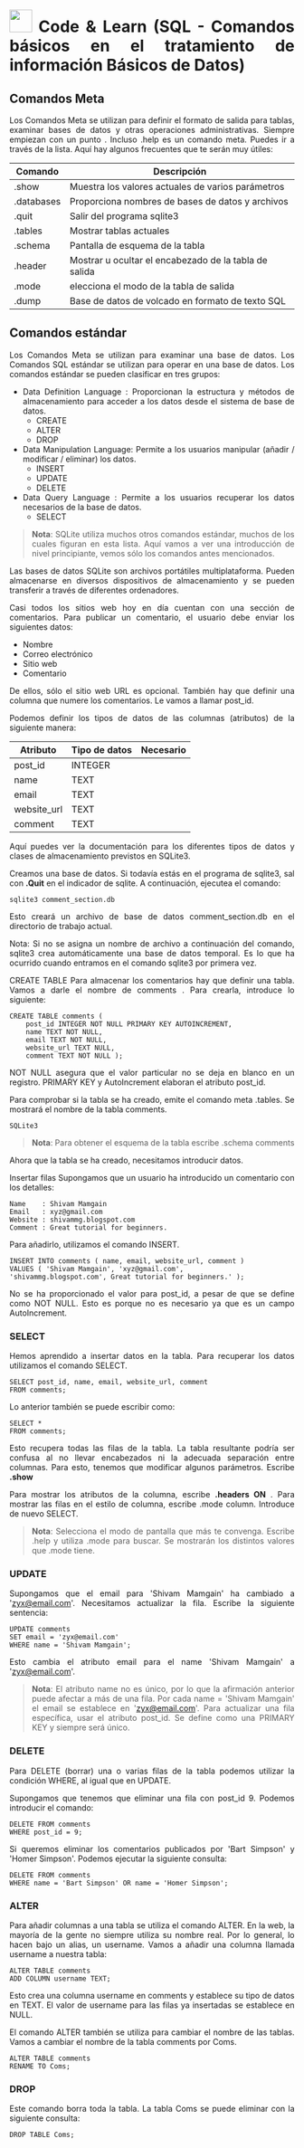 <div align="justify">

# <img src=../../../../images/coding-book.png width="40"> Code & Learn (SQL - Comandos básicos en el tratamiento de información Básicos de Datos)

## Comandos Meta

Los Comandos Meta se utilizan para definir el formato de salida para tablas, examinar bases de datos y otras operaciones administrativas. Siempre empiezan con un punto . Incluso .help es un comando meta. Puedes ir a través de la lista. Aquí hay algunos frecuentes que te serán muy útiles:

| Comando | Descripción |
|-----|-----|
| .show | Muestra los valores actuales de varios parámetros|
| .databases | Proporciona nombres de bases de datos y archivos|
|.quit | Salir del programa sqlite3|
|.tables| Mostrar tablas actuales|
|.schema|Pantalla de esquema de la tabla|
|.header|Mostrar u ocultar el encabezado de la tabla de salida|
|.mode|elecciona el modo de la tabla de salida|
|.dump| Base de datos de volcado en formato de texto SQL|

## Comandos estándar
Los Comandos Meta se utilizan para examinar una base de datos. Los Comandos SQL estándar se utilizan para operar en una base de datos. Los comandos estándar se pueden clasificar en tres grupos:
- Data Definition Language : Proporcionan la estructura y métodos de almacenamiento para acceder a los datos desde el sistema de base de datos.
  - CREATE
  - ALTER
  - DROP
- Data Manipulation Language: Permite a los usuarios manipular (añadir / modificar / eliminar) los datos.
  - INSERT
  - UPDATE
  - DELETE
- Data Query Language : Permite a los usuarios recuperar los datos necesarios de la base de datos.
  - SELECT
 
 > __Nota__: SQLite utiliza muchos otros comandos estándar, muchos de los cuales figuran en esta lista. Aquí vamos a ver una introducción de nivel principiante, vemos sólo los comandos antes mencionados.

Las bases de datos SQLite son archivos portátiles multiplataforma. Pueden almacenarse en diversos dispositivos de almacenamiento y se pueden transferir a través de diferentes ordenadores.

Casi todos los sitios web hoy en día cuentan con una sección de comentarios. Para publicar un comentario, el usuario debe enviar los siguientes datos:
 - Nombre
 - Correo electrónico
 - Sitio web
 - Comentario

De ellos, sólo el sitio web URL es opcional. También hay que definir una columna que numere los comentarios. Le vamos a llamar post_id.

Podemos definir los tipos de datos de las columnas (atributos) de la siguiente manera:

| Atributo |Tipo de datos |  Necesario |
| ----- |----- |----- |
| post_id | INTEGER| |
| name | TEXT | |
| email | TEXT | |
| website_url | TEXT | |
| comment | TEXT| |

Aquí puedes ver la documentación para los diferentes tipos de datos y clases de almacenamiento previstos en SQLite3. 


Creamos una base de datos. Si todavía estás en el programa de sqlite3, sal con __.Quit__ en el indicador de sqlite. A continuación, ejecutea el comando:

```
sqlite3 comment_section.db
```
Esto creará un archivo de base de datos comment_section.db en el directorio de trabajo actual.

Nota: Si no se asigna un nombre de archivo a continuación del comando, sqlite3 crea automáticamente una base de datos temporal. Es lo que ha ocurrido cuando entramos en el comando sqlite3 por primera vez.

CREATE TABLE
Para almacenar los comentarios hay que definir una tabla. Vamos a darle el nombre de comments . Para crearla, introduce lo siguiente:
```
CREATE TABLE comments (
    post_id INTEGER NOT NULL PRIMARY KEY AUTOINCREMENT,
    name TEXT NOT NULL,
    email TEXT NOT NULL,
    website_url TEXT NULL,
    comment TEXT NOT NULL );
```    
NOT NULL  asegura que el valor particular no se deja en blanco en un registro. PRIMARY KEY y AutoIncrement elaboran el atributo post_id.

Para comprobar si la tabla se ha creado, emite el comando meta .tables. Se mostrará el nombre de la tabla comments.
```
SQLite3
```

> __Nota__: Para obtener el esquema de la tabla escribe .schema comments

Ahora que la tabla se ha creado, necesitamos introducir datos.

Insertar filas
Supongamos que un usuario ha introducido un comentario con los detalles:
```
Name    : Shivam Mamgain
Email   : xyz@gmail.com
Website : shivammg.blogspot.com
Comment : Great tutorial for beginners.
```

Para añadirlo, utilizamos el comando INSERT.
```
INSERT INTO comments ( name, email, website_url, comment )
VALUES ( 'Shivam Mamgain', 'xyz@gmail.com',
'shivammg.blogspot.com', Great tutorial for beginners.' );
```

No se ha proporcionado el valor para post_id, a pesar de que se define como NOT NULL. Esto es porque no es necesario ya que es un campo AutoIncrement.

### SELECT

Hemos aprendido a insertar datos en la tabla. Para recuperar los datos utilizamos el comando SELECT.

```
SELECT post_id, name, email, website_url, comment
FROM comments;
```
Lo anterior también se puede escribir como:
```
SELECT *
FROM comments;
```
Esto recupera todas las filas de la tabla. La tabla resultante podría ser confusa al no llevar encabezados ni la adecuada separación entre columnas. Para esto, tenemos que modificar algunos parámetros.
Escribe __.show__

Para mostrar los atributos de la columna, escribe __.headers ON__ .
Para mostrar las filas en el estilo de columna, escribe .mode column.
Introduce de nuevo SELECT.

> __Nota__: Selecciona el modo de pantalla que más te convenga. Escribe .help y utiliza .mode para buscar. Se mostrarán los distintos valores que .mode tiene.

### UPDATE

Supongamos que el email para 'Shivam Mamgain' ha cambiado a 'zyx@email.com'. Necesitamos actualizar la fila. Escribe la siguiente sentencia:

```
UPDATE comments
SET email = 'zyx@email.com'
WHERE name = 'Shivam Mamgain';
```

Esto cambia el atributo email para el name 'Shivam Mamgain' a 'zyx@email.com'.

> __Nota__: El atributo name no es único, por lo que la afirmación anterior puede afectar a más de una fila. Por cada name = 'Shivam Mamgain' el email se establece en 'zyx@email.com'. Para actualizar una fila específica, usar el atributo post_id. Se define como una PRIMARY KEY y siempre será único.

### DELETE
Para DELETE (borrar) una o varias filas de la tabla podemos utilizar la condición WHERE, al igual que en UPDATE.

Supongamos que tenemos que eliminar una fila con post_id 9. Podemos introducir el comando:
```
DELETE FROM comments
WHERE post_id = 9;
```
Si queremos eliminar los comentarios publicados por 'Bart Simpson' y 'Homer Simpson'. Podemos ejecutar la siguiente consulta:
```
DELETE FROM comments
WHERE name = 'Bart Simpson' OR name = 'Homer Simpson';
```
### ALTER

Para añadir columnas a una tabla se utiliza el comando ALTER. En la web, la mayoría de la gente no siempre utiliza su nombre real. Por lo general, lo hacen bajo un alias, un username. Vamos a añadir una columna llamada username a nuestra tabla:
```
ALTER TABLE comments
ADD COLUMN username TEXT;
```
Esto crea una columna username en comments y establece su tipo de datos en TEXT. El valor de username para las filas ya insertadas se establece en NULL.

El comando ALTER también se utiliza para cambiar el nombre de las tablas. Vamos a cambiar el nombre de la tabla comments por Coms.
```
ALTER TABLE comments
RENAME TO Coms;
```
### DROP

Este comando borra toda la tabla. La tabla Coms se puede eliminar con la siguiente consulta:

```
DROP TABLE Coms;
```
</div>